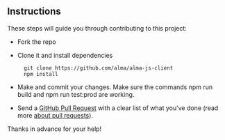 ## Instructions

These steps will guide you through contributing to this project:

- Fork the repo
- Clone it and install dependencies

		git clone https://github.com/alma/alma-js-client
		npm install

- Make and commit your changes. Make sure the commands npm run build and npm run test:prod are working.

- Send a [GitHub Pull Request](https://github.com/alma/alma-js-client/compare?expand=1) with a clear
 list of what you've done (read more 
 [about pull requests](https://help.github.com/articles/about-pull-requests/)).

Thanks in advance for your help!
